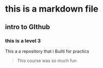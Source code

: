 # this is a markdown file
## intro to GIthub
###  this is a level 3
This a a repository that i Builti for practics
> This course was so much fun
